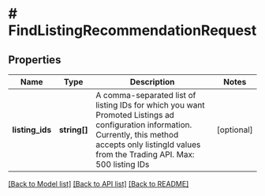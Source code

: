 # # FindListingRecommendationRequest

## Properties

Name | Type | Description | Notes
------------ | ------------- | ------------- | -------------
**listing_ids** | **string[]** | A comma-separated list of listing IDs for which you want Promoted Listings ad configuration information. Currently, this method accepts only listingId values from the Trading API. Max: 500 listing IDs | [optional]

[[Back to Model list]](../../README.md#models) [[Back to API list]](../../README.md#endpoints) [[Back to README]](../../README.md)
